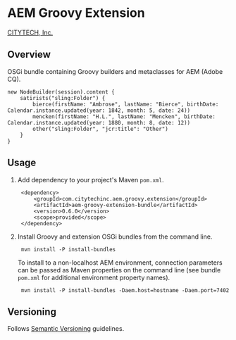# AEM Groovy Extension

[CITYTECH, Inc.](http://www.citytechinc.com)

## Overview

OSGi bundle containing Groovy builders and metaclasses for AEM (Adobe CQ).

    new NodeBuilder(session).content {
        satirists("sling:Folder") {
            bierce(firstName: "Ambrose", lastName: "Bierce", birthDate: Calendar.instance.updated(year: 1842, month: 5, date: 24))
            mencken(firstName: "H.L.", lastName: "Mencken", birthDate: Calendar.instance.updated(year: 1880, month: 8, date: 12))
            other("sling:Folder", "jcr:title": "Other")
        }
    }

## Usage

1. Add dependency to your project's Maven `pom.xml`.

        <dependency>
            <groupId>com.citytechinc.aem.groovy.extension</groupId>
            <artifactId>aem-groovy-extension-bundle</artifactId>
            <version>0.6.0</version>
            <scope>provided</scope>
        </dependency>

2. Install Groovy and extension OSGi bundles from the command line.

        mvn install -P install-bundles

    To install to a non-localhost AEM environment, connection parameters can be passed as Maven properties on the command line (see bundle `pom.xml` for additional environment property names).

        mvn install -P install-bundles -Daem.host=hostname -Daem.port=7402

## Versioning

Follows [Semantic Versioning](http://semver.org/) guidelines.